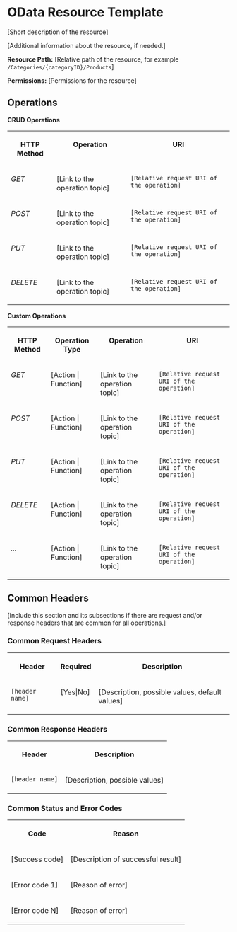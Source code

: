 <!-- loio745fbaad3e664bbeab85f30130676f79 -->

# OData Resource Template

\[Short description of the resource\]



\[Additional information about the resource, if needed.\]

**Resource Path:** \[Relative path of the resource, for example `/Categories/{categoryID}/Products`\]

**Permissions:** \[Permissions for the resource\]



## **Operations**

**CRUD Operations**


<table>
<tr>
<th valign="top">

HTTP Method



</th>
<th valign="top">

Operation



</th>
<th valign="top">

URI



</th>
</tr>
<tr>
<td valign="top">

*GET*



</td>
<td valign="top">

\[Link to the operation topic\]



</td>
<td valign="top">

`[Relative request URI of the operation]`



</td>
</tr>
<tr>
<td valign="top">

*POST*



</td>
<td valign="top">

\[Link to the operation topic\]



</td>
<td valign="top">

`[Relative request URI of the operation]`



</td>
</tr>
<tr>
<td valign="top">

*PUT*



</td>
<td valign="top">

\[Link to the operation topic\]



</td>
<td valign="top">

`[Relative request URI of the operation]`



</td>
</tr>
<tr>
<td valign="top">

*DELETE*



</td>
<td valign="top">

\[Link to the operation topic\]



</td>
<td valign="top">

`[Relative request URI of the operation]`



</td>
</tr>
</table>

**Custom Operations**


<table>
<tr>
<th valign="top">

HTTP Method



</th>
<th valign="top">

Operation Type



</th>
<th valign="top">

Operation



</th>
<th valign="top">

URI



</th>
</tr>
<tr>
<td valign="top">

*GET*



</td>
<td valign="top">

\[Action | Function\]



</td>
<td valign="top">

\[Link to the operation topic\]



</td>
<td valign="top">

`[Relative request URI of the operation]`



</td>
</tr>
<tr>
<td valign="top">

*POST*



</td>
<td valign="top">

\[Action | Function\]



</td>
<td valign="top">

\[Link to the operation topic\]



</td>
<td valign="top">

`[Relative request URI of the operation]`



</td>
</tr>
<tr>
<td valign="top">

*PUT*



</td>
<td valign="top">

\[Action | Function\]



</td>
<td valign="top">

\[Link to the operation topic\]



</td>
<td valign="top">

`[Relative request URI of the operation]`



</td>
</tr>
<tr>
<td valign="top">

*DELETE*



</td>
<td valign="top">

\[Action | Function\]



</td>
<td valign="top">

\[Link to the operation topic\]



</td>
<td valign="top">

`[Relative request URI of the operation]`



</td>
</tr>
<tr>
<td valign="top">

*...*



</td>
<td valign="top">

\[Action | Function\]



</td>
<td valign="top">

\[Link to the operation topic\]



</td>
<td valign="top">

`[Relative request URI of the operation]`



</td>
</tr>
</table>



## Common Headers

\[Include this section and its subsections if there are request and/or response headers that are common for all operations.\]



### Common Request Headers


<table>
<tr>
<th valign="top">

Header



</th>
<th valign="top">

Required



</th>
<th valign="top">

Description



</th>
</tr>
<tr>
<td valign="top">

`[header name]`



</td>
<td valign="top">

\[Yes|No\]



</td>
<td valign="top">

\[Description, possible values, default values\]



</td>
</tr>
</table>



### Common Response Headers


<table>
<tr>
<th valign="top">

Header



</th>
<th valign="top">

Description



</th>
</tr>
<tr>
<td valign="top">

`[header name]`



</td>
<td valign="top">

\[Description, possible values\]



</td>
</tr>
</table>



### Common Status and Error Codes


<table>
<tr>
<th valign="top">

Code



</th>
<th valign="top">

Reason



</th>
</tr>
<tr>
<td valign="top">

\[Success code\]



</td>
<td valign="top">

\[Description of successful result\]



</td>
</tr>
<tr>
<td valign="top">

\[Error code 1\]



</td>
<td valign="top">

\[Reason of error\]



</td>
</tr>
<tr>
<td valign="top">

\[Error code N\]



</td>
<td valign="top">

\[Reason of error\]



</td>
</tr>
</table>

 


